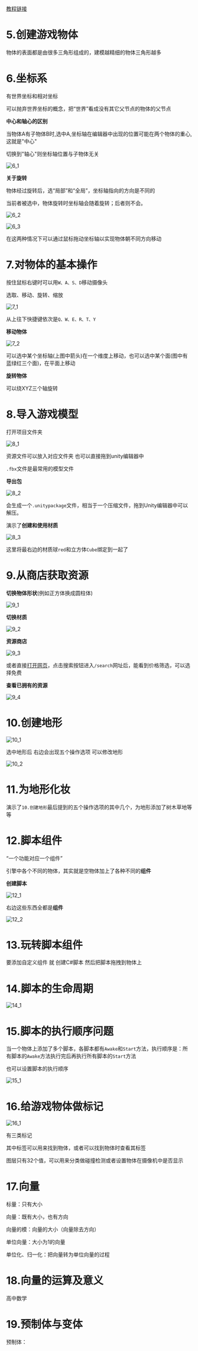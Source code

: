 [教程链接](https://www.bilibili.com/video/BV1gQ4y1e7SS?spm_id_from=333.788.videopod.episodes&vd_source=8924ad59b4f62224f165e16aa3d04f00&p=2)

# 5.创建游戏物体

物体的表面都是由很多三角形组成的，建模越精细的物体三角形越多

# 6.坐标系

有世界坐标和相对坐标  

可以抛弃世界坐标的概念，把“世界”看成没有其它父节点的物体的父节点  

**中心和轴心的区别**

当物体A有子物体B时,选中A,坐标轴在编辑器中出现的位置可能在两个物体的重心,这就是"中心"

切换到"轴心"则坐标轴位置与子物体无关

![6_1](img/6_1.png)

**关于旋转**

物体经过旋转后，选“局部”和“全局”，坐标轴指向的方向是不同的

当前者被选中，物体旋转时坐标轴会随着旋转；后者则不会。  

![6_2](img/6_2.png)

![6_3](img/6_3.png)

在这两种情况下可以通过鼠标拖动坐标轴以实现物体朝不同方向移动

# 7.对物体的基本操作

按住鼠标右键时可以用`W、A、S、D`移动摄像头



选取、移动、旋转、缩放

![7_1](img/7_1.png)

从上往下快捷键依次是`Q、W、E、R、T、Y`

**移动物体**

![7_2](img/7_2.png)

可以选中某个坐标轴(上图中箭头)在一个维度上移动，也可以选中某个面(图中有蓝绿红三个面)，在平面上移动

**旋转物体**

可以绕XYZ三个轴旋转

# 8.导入游戏模型

打开项目文件夹

![8_1](img/8_1.png)

资源文件可以放入对应文件夹 也可以直接拖到unity编辑器中  

`.fbx`文件是最常用的模型文件

**导出包**

![8_2](img/8_2.png)

会生成一个`.unitypackage`文件，相当于一个压缩文件，拖到Unity编辑器中可以解压。



演示了**创建和使用材质**

![8_3](img/8_3.png)

这里将最右边的材质球`red`和立方体`Cube`绑定到一起了

# 9.从商店获取资源

**切换物体形状**(例如正方体换成圆柱体)

![9_1](img/9_1.png)

**切换材质**

![9_2](img/9_2.png)

**资源商店**

![9_3](img/9_3.png)

或者直接[打开网页](https://assetstore.unity.com/)，点击搜索按钮进入`/search`网址后，能看到价格筛选，可以选择免费

**查看已拥有的资源**

![9_4](img/9_4.png)

# 10.创建地形

![10_1](img/10_1.png)

选中地形后 右边会出现五个操作选项  可以修改地形

![10_2](img/10_2.png)

# 11.为地形化妆

演示了`10.创建地形`最后提到的五个操作选项的其中几个，为地形添加了树木草地等等

# 12.脚本组件

“一个功能对应一个组件”

引擎中各个不同的物体，其实就是空物体加上了各种不同的**组件**  

**创建脚本**

![12_1](img/12_1.png)

右边这些东西全都是**组件**

![12_2](img/12_2.png)

# 13.玩转脚本组件

要添加自定义组件 就 创建C#脚本 然后把脚本拖拽到物体上

# 14.脚本的生命周期

![14_1](img/14_1.png)

# 15.脚本的执行顺序问题

当一个物体上添加了多个脚本，各脚本都有`Awake`和`Start`方法，执行顺序是：所有脚本的`Awake`方法执行完后再执行所有脚本的`Start`方法

也可以设置脚本的执行顺序

![15_1](img/15_1.png)

# 16.给游戏物体做标记

![16_1](img/16_1.png)

有三类标记  

其中标签可以用来找到物体，或者可以找到物体时查看其标签

图层只有32个值，可以用来分类做碰撞检测或者设置物体在摄像机中是否显示

# 17.向量

标量：只有大小  

向量：既有大小，也有方向

向量的模：向量的大小（向量除去方向）

单位向量：大小为1的向量

单位化、归一化：把向量转为单位向量的过程

# 18.向量的运算及意义

高中数学

# 19.预制体与变体

预制体：
